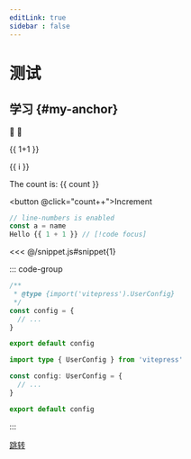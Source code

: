 ```yaml
---
editLink: true
sidebar : false
---
```


# 测试

## 学习 {#my-anchor}

:tada: :100:

{{ 1+1 }}

<span v-for="i in 3" >{{ i }}</span>


<script setup>
import { ref } from 'vue'
import { useData } from 'vitepress'
const data = useData()
console.log('data: ', data);
const count = ref(0)
</script>


The count is: {{ count }}

<button  @click="count++">Increment</button>

```js
// line-numbers is enabled
const a = name
Hello {{ 1 + 1 }} // [!code focus]
```

<<< @/snippet.js#snippet{1}

::: code-group

```js [config.js]
/**
 * @type {import('vitepress').UserConfig}
 */
const config = {
  // ...
}

export default config
```

```ts [config.ts]
import type { UserConfig } from 'vitepress'

const config: UserConfig = {
  // ...
}

export default config
```

:::

<!-- <Wave /> -->

[跳转](./api-examples)